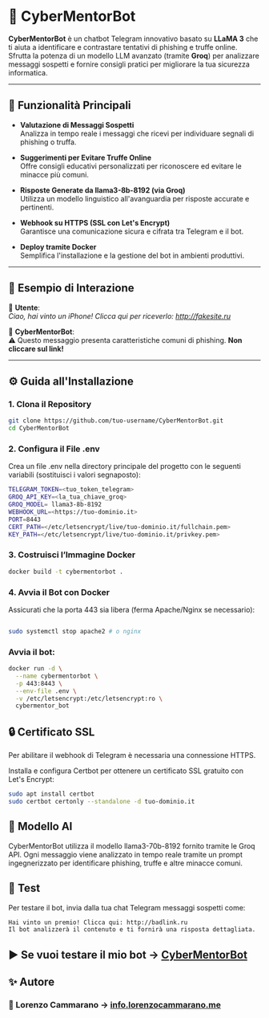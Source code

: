 # 🤖 CyberMentorBot

**CyberMentorBot** è un chatbot Telegram innovativo basato su **LLaMA 3** che ti aiuta a identificare e contrastare tentativi di phishing e truffe online.  
Sfrutta la potenza di un modello LLM avanzato (tramite **Groq**) per analizzare messaggi sospetti e fornire consigli pratici per migliorare la tua sicurezza informatica.

---

## 🚀 Funzionalità Principali

- **Valutazione di Messaggi Sospetti**  
  Analizza in tempo reale i messaggi che ricevi per individuare segnali di phishing o truffa.

- **Suggerimenti per Evitare Truffe Online**  
  Offre consigli educativi personalizzati per riconoscere ed evitare le minacce più comuni.

- **Risposte Generate da llama3-8b-8192 (via Groq)**  
  Utilizza un modello linguistico all'avanguardia per risposte accurate e pertinenti.

- **Webhook su HTTPS (SSL con Let's Encrypt)**  
  Garantisce una comunicazione sicura e cifrata tra Telegram e il bot.

- **Deploy tramite Docker**  
  Semplifica l'installazione e la gestione del bot in ambienti produttivi.

---

## 📸 Esempio di Interazione

👤 **Utente**:  
*Ciao, hai vinto un iPhone! Clicca qui per riceverlo: http://fakesite.ru*

🤖 **CyberMentorBot**:  
⚠️ Questo messaggio presenta caratteristiche comuni di phishing. **Non cliccare sul link!**

---

## ⚙️ Guida all'Installazione

### 1. Clona il Repository

```bash
git clone https://github.com/tuo-username/CyberMentorBot.git
cd CyberMentorBot
```

### 2. Configura il File .env
Crea un file .env nella directory principale del progetto con le seguenti variabili (sostituisci i valori segnaposto):

```bash
TELEGRAM_TOKEN=<tuo_token_telegram>
GROQ_API_KEY=<la_tua_chiave_groq>
GROQ_MODEL= llama3-8b-8192
WEBHOOK_URL=<https://tuo-dominio.it>
PORT=8443
CERT_PATH=</etc/letsencrypt/live/tuo-dominio.it/fullchain.pem>
KEY_PATH=</etc/letsencrypt/live/tuo-dominio.it/privkey.pem>
```

### 3. Costruisci l’Immagine Docker

```bash
docker build -t cybermentorbot .
```

### 4. Avvia il Bot con Docker
Assicurati che la porta 443 sia libera (ferma Apache/Nginx se necessario):

```bash

sudo systemctl stop apache2 # o nginx
```
### Avvia il bot:

```bash
docker run -d \
  --name cybermentorbot \
  -p 443:8443 \
  --env-file .env \
  -v /etc/letsencrypt:/etc/letsencrypt:ro \
  cybermentor_bot
```
## 🔒 Certificato SSL
Per abilitare il webhook di Telegram è necessaria una connessione HTTPS.

Installa e configura Certbot per ottenere un certificato SSL gratuito con Let's Encrypt:

```bash
sudo apt install certbot
sudo certbot certonly --standalone -d tuo-dominio.it
```

## 🧠 Modello AI
CyberMentorBot utilizza il modello llama3-70b-8192 fornito tramite le Groq API.
Ogni messaggio viene analizzato in tempo reale tramite un prompt ingegnerizzato per identificare phishing, truffe e altre minacce comuni.

## 🧪 Test
Per testare il bot, invia dalla tua chat Telegram messaggi sospetti come:

```bash
Hai vinto un premio! Clicca qui: http://badlink.ru
Il bot analizzerà il contenuto e ti fornirà una risposta dettagliata.
```

## ▶️​ Se vuoi testare il mio bot → [CyberMentorBot](https://t.me/Your_CyberMentor_Bot)

## ✨ Autore
### 🔗 Lorenzo Cammarano → [info.lorenzocammarano.me](https://info.lorenzocammarano.me)
